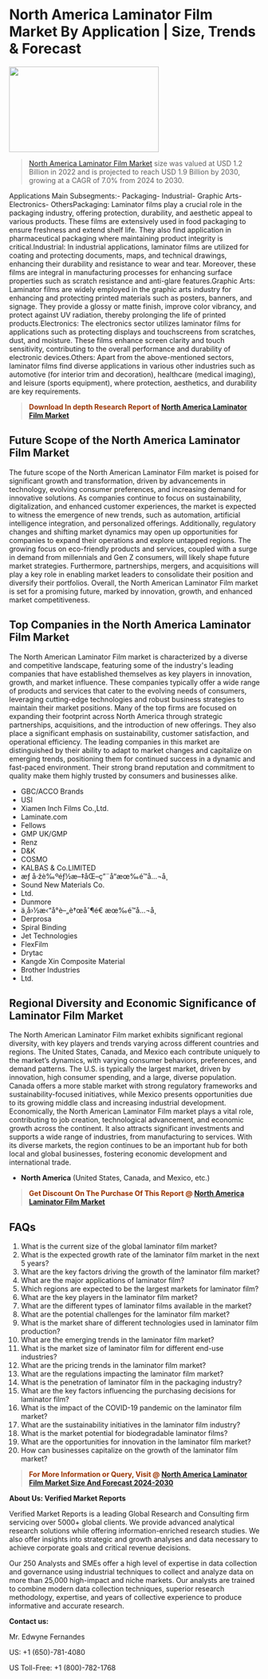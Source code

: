 <p><h1>North America Laminator Film Market By Application | Size, Trends & Forecast</h1><p><img class="aligncenter size-medium wp-image-105565" src="https://ffe5etoiles.com/wp-content/uploads/2025/01/MST7-300x171.png" alt="" width="300" height="171" /></p><blockquote><p><a href="https://www.verifiedmarketreports.com/download-sample/?rid=461396&utm_source=Github-NA&utm_medium=376" target="_blank">North America Laminator Film Market</a> size was valued at USD 1.2 Billion in 2022 and is projected to reach USD 1.9 Billion by 2030, growing at a CAGR of 7.0% from 2024 to 2030.</p></blockquote>Applications Main Subsegments:- Packaging- Industrial- Graphic Arts- Electronics- OthersPackaging: Laminator films play a crucial role in the packaging industry, offering protection, durability, and aesthetic appeal to various products. These films are extensively used in food packaging to ensure freshness and extend shelf life. They also find application in pharmaceutical packaging where maintaining product integrity is critical.Industrial: In industrial applications, laminator films are utilized for coating and protecting documents, maps, and technical drawings, enhancing their durability and resistance to wear and tear. Moreover, these films are integral in manufacturing processes for enhancing surface properties such as scratch resistance and anti-glare features.Graphic Arts: Laminator films are widely employed in the graphic arts industry for enhancing and protecting printed materials such as posters, banners, and signage. They provide a glossy or matte finish, improve color vibrancy, and protect against UV radiation, thereby prolonging the life of printed products.Electronics: The electronics sector utilizes laminator films for applications such as protecting displays and touchscreens from scratches, dust, and moisture. These films enhance screen clarity and touch sensitivity, contributing to the overall performance and durability of electronic devices.Others: Apart from the above-mentioned sectors, laminator films find diverse applications in various other industries such as automotive (for interior trim and decoration), healthcare (medical imaging), and leisure (sports equipment), where protection, aesthetics, and durability are key requirements.</p><blockquote><p><span style="color: #993300;"><strong>Download In depth Research Report of <a href="https://www.verifiedmarketreports.com/download-sample/?rid=461396&utm_source=Github-NA&utm_medium=376">North America Laminator Film Market</a></strong></span></p></blockquote><h2>Future Scope of the North America Laminator Film Market</h2><p>The future scope of the North American Laminator Film market is poised for significant growth and transformation, driven by advancements in technology, evolving consumer preferences, and increasing demand for innovative solutions. As companies continue to focus on sustainability, digitalization, and enhanced customer experiences, the market is expected to witness the emergence of new trends, such as automation, artificial intelligence integration, and personalized offerings. Additionally, regulatory changes and shifting market dynamics may open up opportunities for companies to expand their operations and explore untapped regions. The growing focus on eco-friendly products and services, coupled with a surge in demand from millennials and Gen Z consumers, will likely shape future market strategies. Furthermore, partnerships, mergers, and acquisitions will play a key role in enabling market leaders to consolidate their position and diversify their portfolios. Overall, the North American Laminator Film market is set for a promising future, marked by innovation, growth, and enhanced market competitiveness.</p><h2>Top Companies in the North America Laminator Film Market</h2><p>The North American Laminator Film market is characterized by a diverse and competitive landscape, featuring some of the industry's leading companies that have established themselves as key players in innovation, growth, and market influence. These companies typically offer a wide range of products and services that cater to the evolving needs of consumers, leveraging cutting-edge technologies and robust business strategies to maintain their market positions. Many of the top firms are focused on expanding their footprint across North America through strategic partnerships, acquisitions, and the introduction of new offerings. They also place a significant emphasis on sustainability, customer satisfaction, and operational efficiency. The leading companies in this market are distinguished by their ability to adapt to market changes and capitalize on emerging trends, positioning them for continued success in a dynamic and fast-paced environment. Their strong brand reputation and commitment to quality make them highly trusted by consumers and businesses alike.</p><p><ul><li>GBC/ACCO Brands </li><li> USI </li><li> Xiamen Inch Films Co.,Ltd. </li><li> Laminate.com </li><li> Fellows </li><li> GMP UK/GMP </li><li> Renz </li><li> D&K </li><li> COSMO </li><li> KALBAS & Co.LIMITED </li><li> æƒ å·žè‰ºéƒ½æ–‡åŒ–ç”¨å“æœ‰é™å…¬å¸ </li><li> Sound New Materials Co. </li><li> Ltd. </li><li> Dunmore </li><li> ä¸­å›½æ‹“å°è–„è†œåˆ¶é€ æœ‰é™å…¬å¸ </li><li> Derprosa </li><li> Spiral Binding </li><li> Jet Technologies </li><li> FlexFilm </li><li> Drytac </li><li> Kangde Xin Composite Material </li><li> Brother Industries </li><li> Ltd.</li></ul></p><h2>Regional Diversity and Economic Significance of Laminator Film Market</h2><p>The North American Laminator Film market exhibits significant regional diversity, with key players and trends varying across different countries and regions. The United States, Canada, and Mexico each contribute uniquely to the market’s dynamics, with varying consumer behaviors, preferences, and demand patterns. The U.S. is typically the largest market, driven by innovation, high consumer spending, and a large, diverse population. Canada offers a more stable market with strong regulatory frameworks and sustainability-focused initiatives, while Mexico presents opportunities due to its growing middle class and increasing industrial development. Economically, the North American Laminator Film market plays a vital role, contributing to job creation, technological advancement, and economic growth across the continent. It also attracts significant investments and supports a wide range of industries, from manufacturing to services. With its diverse markets, the region continues to be an important hub for both local and global businesses, fostering economic development and international trade.</p><ul> <li><strong>North America</strong> (United States, Canada, and Mexico, etc.)</li></ul><blockquote><p><span style="color: #993300;"><strong>Get Discount On The Purchase Of This Report @ <a href="https://www.verifiedmarketreports.com/ask-for-discount/?rid=461396&utm_source=Github-NA&utm_medium=376">North America Laminator Film Market</a></strong></span></p></blockquote><h2>FAQs</h2><p><ol> <li>What is the current size of the global laminator film market?</div><div></li> <li>What is the expected growth rate of the laminator film market in the next 5 years?</div><div></li> <li>What are the key factors driving the growth of the laminator film market?</div><div></li> <li>What are the major applications of laminator film?</div><div></li> <li>Which regions are expected to be the largest markets for laminator film?</div><div></li> <li>What are the key players in the laminator film market?</div><div></li> <li>What are the different types of laminator films available in the market?</div><div></li> <li>What are the potential challenges for the laminator film market?</div><div></li> <li>What is the market share of different technologies used in laminator film production?</div><div></li> <li>What are the emerging trends in the laminator film market?</div><div></li> <li>What is the market size of laminator film for different end-use industries?</div><div></li> <li>What are the pricing trends in the laminator film market?</div><div></li> <li>What are the regulations impacting the laminator film market?</div><div></li> <li>What is the penetration of laminator film in the packaging industry?</div><div></li> <li>What are the key factors influencing the purchasing decisions for laminator film?</div><div></li> <li>What is the impact of the COVID-19 pandemic on the laminator film market?</div><div></li> <li>What are the sustainability initiatives in the laminator film industry?</div><div></li> <li>What is the market potential for biodegradable laminator films?</div><div></li> <li>What are the opportunities for innovation in the laminator film market?</div><div></li> <li>How can businesses capitalize on the growth of the laminator film market?</div><div></li></ol></p><blockquote><p><span style="color: #993300;"><strong>For More Information or Query, Visit @ <a href="https://www.verifiedmarketreports.com/product/laminator-film-market/">North America Laminator Film Market Size And Forecast 2024-2030</a></strong></span></p></blockquote><p><strong>About Us: Verified Market Reports</strong></p><p>Verified Market Reports is a leading Global Research and Consulting firm servicing over 5000+ global clients. We provide advanced analytical research solutions while offering information-enriched research studies. We also offer insights into strategic and growth analyses and data necessary to achieve corporate goals and critical revenue decisions.</p><p>Our 250 Analysts and SMEs offer a high level of expertise in data collection and governance using industrial techniques to collect and analyze data on more than 25,000 high-impact and niche markets. Our analysts are trained to combine modern data collection techniques, superior research methodology, expertise, and years of collective experience to produce informative and accurate research.</p><p><strong>Contact us:</strong></p><p>Mr. Edwyne Fernandes</p><p>US: +1 (650)-781-4080</p><p>US Toll-Free: +1 (800)-782-1768</p>
